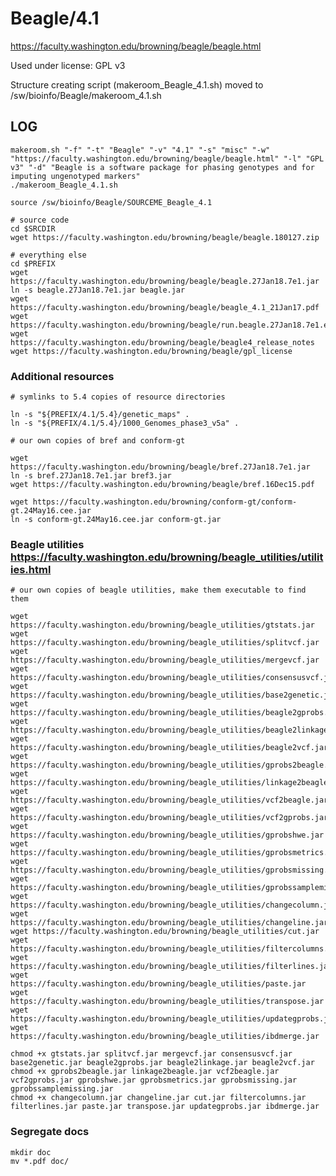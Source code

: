 Beagle/4.1
==========

<https://faculty.washington.edu/browning/beagle/beagle.html>

Used under license:
GPL v3


Structure creating script (makeroom_Beagle_4.1.sh) moved to /sw/bioinfo/Beagle/makeroom_4.1.sh

LOG
---

    makeroom.sh "-f" "-t" "Beagle" "-v" "4.1" "-s" "misc" "-w" "https://faculty.washington.edu/browning/beagle/beagle.html" "-l" "GPL v3" "-d" "Beagle is a software package for phasing genotypes and for imputing ungenotyped markers"
    ./makeroom_Beagle_4.1.sh

    source /sw/bioinfo/Beagle/SOURCEME_Beagle_4.1

    # source code
    cd $SRCDIR
    wget https://faculty.washington.edu/browning/beagle/beagle.180127.zip

    # everything else
    cd $PREFIX
    wget https://faculty.washington.edu/browning/beagle/beagle.27Jan18.7e1.jar
    ln -s beagle.27Jan18.7e1.jar beagle.jar
    wget https://faculty.washington.edu/browning/beagle/beagle_4.1_21Jan17.pdf
    wget https://faculty.washington.edu/browning/beagle/run.beagle.27Jan18.7e1.example
    wget https://faculty.washington.edu/browning/beagle/beagle4_release_notes
    wget https://faculty.washington.edu/browning/beagle/gpl_license

### Additional resources

    # symlinks to 5.4 copies of resource directories

    ln -s "${PREFIX/4.1/5.4}/genetic_maps" .
    ln -s "${PREFIX/4.1/5.4}/1000_Genomes_phase3_v5a" .

    # our own copies of bref and conform-gt

    wget https://faculty.washington.edu/browning/beagle/bref.27Jan18.7e1.jar
    ln -s bref.27Jan18.7e1.jar bref3.jar
    wget https://faculty.washington.edu/browning/beagle/bref.16Dec15.pdf

    wget https://faculty.washington.edu/browning/conform-gt/conform-gt.24May16.cee.jar
    ln -s conform-gt.24May16.cee.jar conform-gt.jar

### Beagle utilities <https://faculty.washington.edu/browning/beagle_utilities/utilities.html>

    # our own copies of beagle utilities, make them executable to find them

    wget https://faculty.washington.edu/browning/beagle_utilities/gtstats.jar
    wget https://faculty.washington.edu/browning/beagle_utilities/splitvcf.jar
    wget https://faculty.washington.edu/browning/beagle_utilities/mergevcf.jar 
    wget https://faculty.washington.edu/browning/beagle_utilities/consensusvcf.jar
    wget https://faculty.washington.edu/browning/beagle_utilities/base2genetic.jar
    wget https://faculty.washington.edu/browning/beagle_utilities/beagle2gprobs.jar
    wget https://faculty.washington.edu/browning/beagle_utilities/beagle2linkage.jar
    wget https://faculty.washington.edu/browning/beagle_utilities/beagle2vcf.jar
    wget https://faculty.washington.edu/browning/beagle_utilities/gprobs2beagle.jar
    wget https://faculty.washington.edu/browning/beagle_utilities/linkage2beagle.jar
    wget https://faculty.washington.edu/browning/beagle_utilities/vcf2beagle.jar
    wget https://faculty.washington.edu/browning/beagle_utilities/vcf2gprobs.jar
    wget https://faculty.washington.edu/browning/beagle_utilities/gprobshwe.jar
    wget https://faculty.washington.edu/browning/beagle_utilities/gprobsmetrics.jar
    wget https://faculty.washington.edu/browning/beagle_utilities/gprobsmissing.jar
    wget https://faculty.washington.edu/browning/beagle_utilities/gprobssamplemissing.jar
    wget https://faculty.washington.edu/browning/beagle_utilities/changecolumn.jar
    wget https://faculty.washington.edu/browning/beagle_utilities/changeline.jar
    wget https://faculty.washington.edu/browning/beagle_utilities/cut.jar
    wget https://faculty.washington.edu/browning/beagle_utilities/filtercolumns.jar
    wget https://faculty.washington.edu/browning/beagle_utilities/filterlines.jar
    wget https://faculty.washington.edu/browning/beagle_utilities/paste.jar
    wget https://faculty.washington.edu/browning/beagle_utilities/transpose.jar
    wget https://faculty.washington.edu/browning/beagle_utilities/updategprobs.jar
    wget https://faculty.washington.edu/browning/beagle_utilities/ibdmerge.jar

    chmod +x gtstats.jar splitvcf.jar mergevcf.jar consensusvcf.jar base2genetic.jar beagle2gprobs.jar beagle2linkage.jar beagle2vcf.jar
    chmod +x gprobs2beagle.jar linkage2beagle.jar vcf2beagle.jar vcf2gprobs.jar gprobshwe.jar gprobsmetrics.jar gprobsmissing.jar gprobssamplemissing.jar
    chmod +x changecolumn.jar changeline.jar cut.jar filtercolumns.jar filterlines.jar paste.jar transpose.jar updategprobs.jar ibdmerge.jar

### Segregate docs

    mkdir doc
    mv *.pdf doc/


